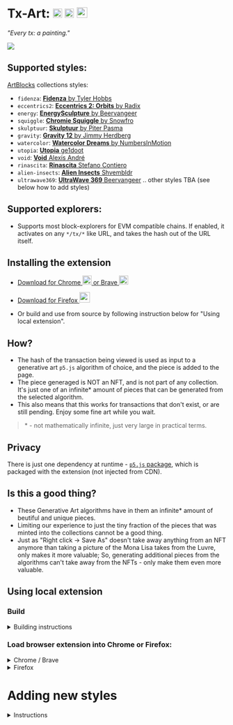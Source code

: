 # Tx-Art: <a href="https://chrome.google.com/webstore/detail/tx-art/aedfdcjgbmjjjppcjkndjledefplpfbo"><img src="https://upload.wikimedia.org/wikipedia/commons/a/a5/Google_Chrome_icon_%28September_2014%29.svg" width="21"></a> <a href="https://chrome.google.com/webstore/detail/tx-art/aedfdcjgbmjjjppcjkndjledefplpfbo"><img src="https://brave.com/wp-content/uploads/2019/03/brave-logo.png" width="21"></a> <a href="https://addons.mozilla.org/en-GB/firefox/addon/tx-art/"> <img src="https://upload.wikimedia.org/wikipedia/commons/a/a0/Firefox_logo%2C_2019.svg" width="24"></a>
*"Every tx: a painting."*

![](https://github.com/artdgn/artdgn.github.io/raw/master/images/tx-art-5.gif)

## Supported styles:
[ArtBlocks](https://artblocks.io) collections styles:
- `fidenza`: [**Fidenza** by Tyler Hobbs](https://artblocks.io/project/78)
- `eccentrics2`: [**Eccentrics 2: Orbits** by Radix](https://artblocks.io/project/139)
- `energy`: [**EnergySculpture** by Beervangeer](https://artblocks.io/project/26)
- `squiggle`: [**Chromie Squiggle** by Snowfro](https://artblocks.io/project/0) 
- `skulptuur`: [**Skulptuur** by Piter Pasma](https://artblocks.io/project/173) 
- `gravity`: [**Gravity 12** by Jimmy Herdberg](https://artblocks.io/project/96)
- `watercolor`: [**Watercolor Dreams** by NumbersInMotion](https://artblocks.io/project/15)
- `utopia`: [**Utopia** ge1doot](https://artblocks.io/project/59)
- `void`: [**Void** Alexis André](https://artblocks.io/project/42)
- `rinascita`: [**Rinascita** Stefano Contiero](https://artblocks.io/project/121)
- `alien-insects`: [**Alien Insects** Shvembldr](https://artblocks.io/project/137)
- `ultrawave369`: [**UltraWave 369** Beervangeer](https://artblocks.io/project/157)
.. other styles TBA (see below how to add styles)

## Supported explorers:
- Supports most block-explorers for EVM compatible chains. If enabled, it activates on any `*/tx/*` like URL, and takes the hash out of the URL itself.

## Installing the extension

- <a href="https://chrome.google.com/webstore/detail/tx-art/aedfdcjgbmjjjppcjkndjledefplpfbo"> Download for Chrome <img src="https://upload.wikimedia.org/wikipedia/commons/a/a5/Google_Chrome_icon_%28September_2014%29.svg" width="21"> or Brave <img src="https://brave.com/wp-content/uploads/2019/03/brave-logo.png" width="21"> </a>

- <a href="https://addons.mozilla.org/en-GB/firefox/addon/tx-art/"> Download for Firefox <img src="https://upload.wikimedia.org/wikipedia/commons/a/a0/Firefox_logo%2C_2019.svg" width="24"></a>

- Or build and use from source by following instruction below for "Using local extension".

## How?
- The hash of the transaction being viewed is used as input to a generative art `p5.js` algorithm of choice, and the piece is added to the page.
- The piece generaged is NOT an NFT, and is not part of any collection. It's just one of an infinite* amount of pieces that can be generated from the selected algorithm.
- This also means that this works for transactions that don't exist, or are still pending. Enjoy some fine art while you wait.
> \* - not mathematically infinite, just very large in practical terms.

## Privacy
There is just one dependency at runtime - [`p5.js` package](https://p5js.org/), which is packaged with the extension (not injected from CDN).

## Is this a good thing?
- These Generative Art algorithms have in them an infinite* amount of beutiful and unique pieces.
- Limiting our experience to just the tiny fraction of the pieces that was minted into the collections cannot be a good thing.
- Just as "Right click -> Save As" doesn't take away anything from an NFT anymore than taking a picture of the Mona Lisa takes from the Luvre, only makes it more valuable; 
So, generating additional pieces from the algorithms can't take away from the NFTs - only make them even more valuable.

## Using local extension

### Build
<details><summary>Building instructions</summary>

- Clone repo.
- To install in local environment: `npm install`
- Building: `npm start` for development, `npm run build` for packaging into a zip file.
</details>

### Load browser extension into Chrome or Firefox:
<details><summary>Chrome / Brave</summary>

- Extensions -> Enable "developer mode" -> 
"Load unpacked extensions" -> Navigate to `/dist` folder in this project.
- To update (on code changes): and go to extension details and press update / reload.
- Docs: [Chrome docs](https://developer.chrome.com/extensions/getstarted#manifest)
</details>

<details><summary>Firefox</summary>

- To load for development (will be removed after browser close, but easier to reload on code change):
    - Go to `about:debugging` -> This Firefox -> "Load Temprorary Add-on.." -> 
    Navigate to `/dist` -> select manifest file.
    - Press "Reload" to update on code changes.
- To load for continuous usage (persistent after closing):
    - Go to `about:config` and set `xpinstall.signatures.required` to False to be able to load a local extension.
    - Run `npm run-script build` to package the extensions into a zip file.
    - Go to `about:addons` -> "gear" icon -> "Install add-on from file.." -> 
    Navigate to `/extension/` folder in this project -> choose `tx-art.zip`.
    - To update (on code changes): repeat previous two steps.
- Docs: [Firefox docs](https://extensionworkshop.com/documentation/develop/testing-persistent-and-restart-features/)
</details>


# Adding new styles

<details><summary>Instructions</summary>

1. Choose a new style and add it in:
  - `README.md` list of styles.
  - `popup.html` select box of styles names and identifiers.
  - Copy one of the existing style files from `/styles` into a new `styles/YourNewStyle.js` file with a new function name.
  - Import the new file in `styles/index.js` and add the new function into the style name mapping in the `drawFuncs` object.
2. Replace the previous JS code in the new style function with the correct code for the style:
  - Leave the `let tokenData = { hash: (window.location.href.match(/0x.{64}/) || [""])[0] };` line as is (or adjust it as needed if the used format is different).
  - Get the "live" code from a sample piece's ArtBlocks "live" page and add it after that line. E.g. go to https://generator.artblocks.io/0xa7d8d9ef8d8ce8992df33d8b8cf4aebabd5bd270/27000294 -> view source.
  - Format that code using `prettier` ("format selection") so that it can be read and edited.
3. **The hard part**: making the code work:  
  - The editing process is iterative. Run `npm start` to build the extension on code changes. And do this until it works:
    - Go to the browser extensions page (see above on how to load extensions locally) and reload the extension.
    - Reload a sample page and watch the errors in the browser dev console.
    - Fix the code and check more errors.
  - Common patterns of fixing the code:
    - A lot of the live code is written to work in "global" mode, whereas in the extension it needs to be edited to work in "instance" mode. https://github.com/processing/p5.js/wiki/Global-and-instance-mode is the guide, and `p5` API docs is the tool to guide the editing process.  
    - If it's a `p5` piece: global `p5` functions and variable like `createCanvas()` or `HSB` need to be replaced with instance equivalents, e.g. `sketch.createCanvas()` if `sketch` is the instance name in that scope. Look for functions that aren't defined in the scope - add `sketch.`.
    - If it's a `webgl` piece: create a canvas element like in `skulptuur.js` first.
    - Some pieces run an infinite loop with not much changes, you might want to limit those.
    - Some pieces use the `tokenId` in some way (most don't), so it needs to be "made" up for those. Check an example in `draw720minutes.js`.
  - When it finally works, check it on more sample pages: some styles have various conditional flows that may not have been tested on the previous sample page.
4. Limiting the canvas size:
  - Find the "height" and "width" controls of the code and replace them with `maxSize` constant.

</details>
